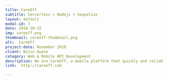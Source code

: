 ```yaml
---
title: CareOff
subtitle: Serverless + Nodejs + Sequelize
layout: default
modal-id: 7
date: 2018-10-15
img: careoff.png
thumbnail: careoff-thumbnail.png
alt:  CareOff
project-date: November 2018
client: Nitin Awate
category: Web & Mobile API Development
description: We are CareOff, a mobile platform that quickly and reliably connects caregivers to residential care homes, with a high wage for workers and low costs for employers.
link:  http://careoff.com

---
```

